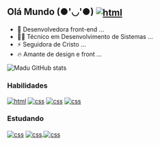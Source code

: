 ## Olá Mundo (●'◡'●) <a target="_blank" href="https://www.linkedin.com/in/maria-eduarda-montes-da-silva-28727322b/"><img align="center" alt="html" src="https://img.shields.io/badge/LinkedIn-0077B5?style=for-the-badge&logo=linkedin&logoColor=white"/></a>

- 🧠 Desenvolvedora front-end ...
- 🐱‍👤 Técnico em Desenvolvimento de Sistemas ...
- ⚡ Seguidora de Cristo ...
- 🔥 Amante de design e front ...

![Madu GitHub stats](https://github-readme-stats.vercel.app/api?username=madu-montes&show_icons=true&theme=onedark)



### Habilidades
<div style="display: inline_block"<br>
<a target="_blank" href="#"><img align="center" alt="html" src="https://img.shields.io/badge/HTML5-E34F26?style=for-the-badge&logo=html5&logoColor=white"/></a>
<a target="_blank" href="#"><img align="center" alt="css" src="https://img.shields.io/badge/CSS3-1572B6?style=for-the-badge&logo=css3&logoColor=white"/></a>
<a target="_blank" href="#"><img align="center" alt="css" src="https://img.shields.io/badge/Bootstrap-563D7C?style=for-the-badge&logo=bootstrap&logoColor=white"/></a>
<a target="_blank" href="#"><img align="center" alt="css" src="https://img.shields.io/badge/figma-%23F24E1E.svg?style=for-the-badge&logo=figma&logoColor=white"/></a>
</div>

 ### Estudando 
  <div style="display: inline_block"<br>
  <a target="_blank" href="#"><img align="center" alt="css" src="https://img.shields.io/badge/javascript-%23323330.svg?style=for-the-badge&logo=javascript&logoColor=%23F7DF1E"/></a>
  <a target="_blank" href="#"><img align="center" alt="css" src="https://img.shields.io/badge/node.js-6DA55F?style=for-the-badge&logo=node.js&logoColor=white"/</a>
  <a target="_blank" href="#"><img align="center" alt="css" src="https://img.shields.io/badge/react-%2320232a.svg?style=for-the-badge&logo=react&logoColor=%2361DAFB"/</a>
  </div>
<br>






